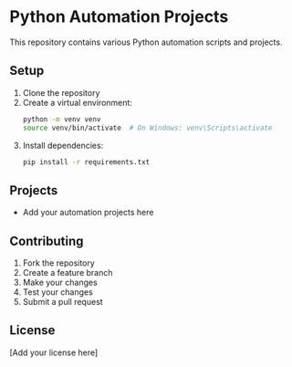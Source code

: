 # Python Automation Projects

This repository contains various Python automation scripts and projects.

## Setup

1. Clone the repository
2. Create a virtual environment:
   ```bash
   python -m venv venv
   source venv/bin/activate  # On Windows: venv\Scripts\activate
   ```
3. Install dependencies:
   ```bash
   pip install -r requirements.txt
   ```

## Projects

- Add your automation projects here

## Contributing

1. Fork the repository
2. Create a feature branch
3. Make your changes
4. Test your changes
5. Submit a pull request

## License

[Add your license here]
